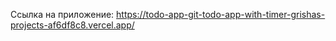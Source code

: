 Ссылка на приложение: https://todo-app-git-todo-app-with-timer-grishas-projects-af6df8c8.vercel.app/
